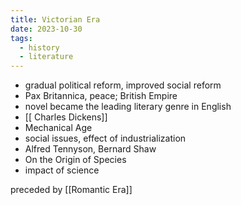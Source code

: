 ```yaml
---
title: Victorian Era
date: 2023-10-30
tags:
  - history
  - literature
---
```


- gradual political reform, improved social reform
-  Pax Britannica, peace; British Empire
- novel became the leading literary genre in English
- [[ Charles Dickens]]
- Mechanical Age
- social issues, effect of industrialization
-  Alfred Tennyson, Bernard Shaw
- On the Origin of Species
- impact of science

preceded by [[Romantic Era]]

